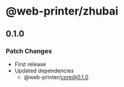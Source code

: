 # @web-printer/zhubai

## 0.1.0

### Patch Changes

- First release
- Updated dependencies
  - @web-printer/core@0.1.0
